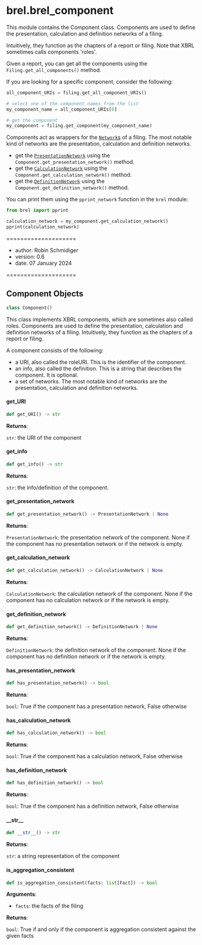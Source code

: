 <a id="brel.brel_component"></a>

# brel.brel\_component

This module contains the Component class.
Components are used to define the presentation, calculation and definition networks of a filing.

Intuitively, they function as the chapters of a report or filing. Note that XBRL sometimes calls components 'roles'.

Given a report, you can get all the components using the `Filing.get_all_components()` method.

If you are looking for a specific component, consider the following:

```python
all_component_URIs = filing.get_all_component_URIs()

# select one of the component names from the list
my_component_name = all_component_URIs[0]

# get the component
my_component = filing.get_component(my_component_name)
```

Components act as wrappers for the [`Network`s](#.networks/index.md) of a filing. 
The most notable kind of networks are the presentation, calculation and definition networks.

- get the [`PresentationNetwork`](#./networks/presentation_network.md) using the `Component.get_presentation_network()` method.
- get the [`CalculationNetwork`](#./networks/calculation_network.md) using the `Component.get_calculation_network()` method.
- get the [`DefinitionNetwork`](#./networks/definition_network.md) using the `Component.get_definition_network()` method.

You can print them using the `pprint_network` function in the `brel` module:

```python
from brel import pprint

calculation_network = my_component.get_calculation_network()
pprint(calculation_network)
```

====================

- author: Robin Schmidiger
- version: 0.6
- date: 07 January 2024

====================

<a id="brel.brel_component.Component"></a>

## Component Objects

```python
class Component()
```

This class implements XBRL components, which are sometimes also called roles.
Components are used to define the presentation, calculation and definition networks of a filing.
Intuitively, they function as the chapters of a report or filing.

A component consists of the following:

- a URI, also called the roleURI. This is the identifier of the component.
- an info, also called the definition. This is a string that describes the component. It is optional.
- a set of networks. The most notable kind of networks are the presentation, calculation and definition networks.

<a id="brel.brel_component.Component.get_URI"></a>

#### get\_URI

```python
def get_URI() -> str
```

**Returns**:

`str`: the URI of the component

<a id="brel.brel_component.Component.get_info"></a>

#### get\_info

```python
def get_info() -> str
```

**Returns**:

`str`: the info/definition of the component.

<a id="brel.brel_component.Component.get_presentation_network"></a>

#### get\_presentation\_network

```python
def get_presentation_network() -> PresentationNetwork | None
```

**Returns**:

`PresentationNetwork`: the presentation network of the component. None if the component has no presentation network or if the network is empty.

<a id="brel.brel_component.Component.get_calculation_network"></a>

#### get\_calculation\_network

```python
def get_calculation_network() -> CalculationNetwork | None
```

**Returns**:

`CalculationNetwork`: the calculation network of the component. None if the component has no calculation network or if the network is empty.

<a id="brel.brel_component.Component.get_definition_network"></a>

#### get\_definition\_network

```python
def get_definition_network() -> DefinitionNetwork | None
```

**Returns**:

`DefinitionNetwork`: the definition network of the component. None if the component has no definition network or if the network is empty.

<a id="brel.brel_component.Component.has_presentation_network"></a>

#### has\_presentation\_network

```python
def has_presentation_network() -> bool
```

**Returns**:

`bool`: True if the component has a presentation network, False otherwise

<a id="brel.brel_component.Component.has_calculation_network"></a>

#### has\_calculation\_network

```python
def has_calculation_network() -> bool
```

**Returns**:

`bool`: True if the component has a calculation network, False otherwise

<a id="brel.brel_component.Component.has_definition_network"></a>

#### has\_definition\_network

```python
def has_definition_network() -> bool
```

**Returns**:

`bool`: True if the component has a definition network, False otherwise

<a id="brel.brel_component.Component.__str__"></a>

#### \_\_str\_\_

```python
def __str__() -> str
```

**Returns**:

`str`: a string representation of the component

<a id="brel.brel_component.Component.is_aggregation_consistent"></a>

#### is\_aggregation\_consistent

```python
def is_aggregation_consistent(facts: list[Fact]) -> bool
```

**Arguments**:

- `facts`: the facts of the filing

**Returns**:

`bool`: True if and only if the component is aggregation consistent against the given facts

